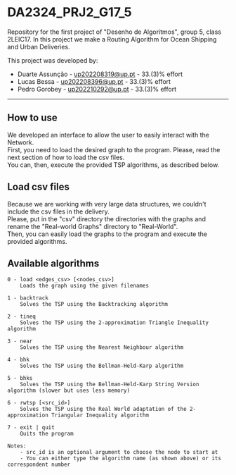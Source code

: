 # DA2324\_PRJ2\_G17\_5
Repository for the first project of "Desenho de Algoritmos", group 5, class 2LEIC17.
In this project we make a Routing Algorithm for Ocean Shipping and Urban Deliveries.

This project was developed by:
- Duarte Assunção - up202208319@up.pt - 33.(3)% effort
- Lucas Bessa - up202208396@up.pt - 33.(3)% effort
- Pedro Gorobey - up202210292@up.pt - 33.(3)% effort

---

## How to use
We developed an interface to allow the user to easily interact with the Network.  
First, you need to load the desired graph to the program. Please, read the next section of how to load the csv files.  
You can, then, execute the provided TSP algorithms, as described below.

## Load csv files
Because we are working with very large data structures, we couldn't include the csv files in the delivery.  
Please, put in the "csv" directory the directories with the graphs and rename the "Real-world Graphs" directory to "Real-World".  
Then, you can easily load the graphs to the program and execute the provided algorithms.

## Available algorithms
    0 - load <edges_csv> [<nodes_csv>]  
        Loads the graph using the given filenames  

    1 - backtrack                       
        Solves the TSP using the Backtracking algorithm  

    2 - tineq                           
        Solves the TSP using the 2-approximation Triangle Inequality algorithm  

    3 - near                            
        Solves the TSP using the Nearest Neighbour algorithm  

    4 - bhk                             
        Solves the TSP using the Bellman-Held-Karp algorithm  

    5 - bhks                            
        Solves the TSP using the Bellman-Held-Karp String Version algorithm (slower but uses less memory)  

    6 - rwtsp [<src_id>]                
        Solves the TSP using the Real World adaptation of the 2-approximation Triangular Inequality algorithm  

    7 - exit | quit                     
        Quits the program  

    Notes:  
        - src_id is an optional argument to choose the node to start at  
        - You can either type the algorithm name (as shown above) or its correspondent number  
